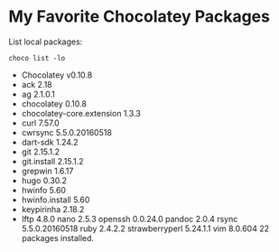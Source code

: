 # My Favorite Chocolatey Packages

List local packages:
```
choco list -lo
```

- Chocolatey v0.10.8
- ack 2.18
- ag 2.1.0.1
- chocolatey 0.10.8
- chocolatey-core.extension 1.3.3
- curl 7.57.0
- cwrsync 5.5.0.20160518
- dart-sdk 1.24.2
- git 2.15.1.2
- git.install 2.15.1.2
- grepwin 1.6.17
- hugo 0.30.2
- hwinfo 5.60
- hwinfo.install 5.60
- keypirinha 2.18.2
- lftp 4.8.0
nano 2.5.3
openssh 0.0.24.0
pandoc 2.0.4
rsync 5.5.0.20160518
ruby 2.4.2.2
strawberryperl 5.24.1.1
vim 8.0.604
22 packages installed.
